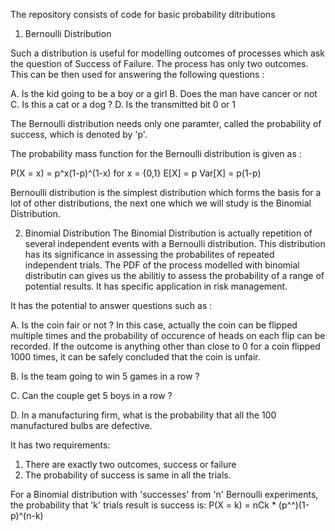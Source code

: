 The repository consists of code for basic probability ditributions


1. Bernoulli Distribution

Such a distribution is useful for modelling outcomes of processes which ask the question of Success of Failure.
The process has only two outcomes. This can be then used for answering the following questions :

A. Is the kid going to be a boy or a girl
B. Does the man have cancer or not
C. Is this a cat or a dog ?
D. Is the transmitted bit 0 or 1

The Bernoulli distribution needs only one paramter, called the probability of success, which is denoted by 'p'.

The probability mass function for the Bernoulli distribution is given as :

P(X = x) = p^x(1-p)^(1-x) for x = {0,1}
E[X] = p
Var[X] = p(1-p)

Bernoulli distribution is the simplest distribution which forms the basis for a lot of other distributions, the next one which we
will study is the Binomial Distribution.

2. Binomial Distribution
The Binomial Distribution is actually repetition of several independent events with a Bernoulli distribution. This distribution has its significance in
assessing the probabilites of repeated independent trials. The PDF of the process modelled with binomial distributin can gives us the abilitiy to assess the
probability of a range of potential results. It has specific application in risk management.

It has the potential to answer questions such as :

A. Is the coin fair or not ? In this case, actually the coin can be flipped multiple times and the probability of occurence of heads on each flip can be recorded. If the outcome is anything other than
close to 0 for a coin flipped 1000 times, it can be safely concluded that the coin is unfair.

B. Is the team going to win 5 games in a row ?

C. Can the couple get 5 boys in a row ?

D. In a manufacturing firm, what is the probability that all the 100 manufactured bulbs are defective.

It has two requirements:

1. There are exactly two outcomes, success or failure
2. The probability of success is same in all the trials.

For a Binomial distribution with 'successes' from 'n' Bernoulli experiments, the probability that 'k' trials result is success is:
P(X = k) = nCk * (p^^)(1-p)^(n-k)